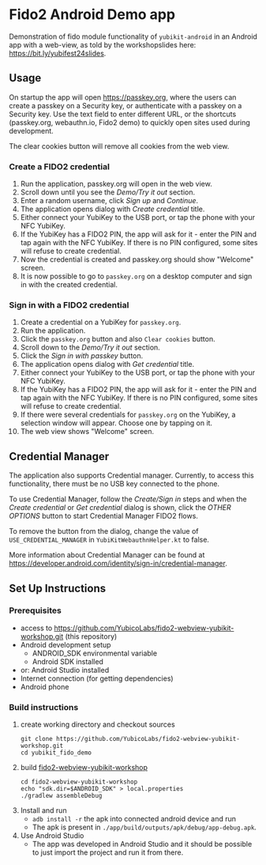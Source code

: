 # Fido2 Android Demo app

Demonstration of fido module functionality of `yubikit-android` in an Android app with a web-view, as told by the workshopslides here: https://bit.ly/yubifest24slides.

## Usage
On startup the app will open https://passkey.org, where the users can create a passkey on a Security 
key, or authenticate with a passkey on a Security key. Use the text field to enter different URL, 
or the shortcuts (passkey.org, webauthn.io, Fido2 demo) to quickly open sites used during development.

The clear cookies button will remove all cookies from the web view.

### Create a FIDO2 credential
1. Run the application, passkey.org will open in the web view.
2. Scroll down until you see the _Demo/Try it out_ section.
3. Enter a random username, click _Sign up_ and _Continue_.
4. The application opens dialog with _Create credential_ title.
5. Either connect your YubiKey to the USB port, or tap the phone with your NFC YubiKey.
6. If the YubiKey has a FIDO2 PIN, the app will ask for it - enter the PIN and tap again with
   the NFC YubiKey. If there is no PIN configured, some sites will refuse to create credential.
7. Now the credential is created and passkey.org should show "Welcome" screen.
8. It is now possible to go to `passkey.org` on a desktop computer and sign in with the created 
   credential.

### Sign in with a FIDO2 credential
1. Create a credential on a YubiKey for `passkey.org`.
2. Run the application.
3. Click the `passkey.org` button and also `Clear cookies` button.
4. Scroll down to the _Demo/Try it out_ section.
5. Click the _Sign in with passkey_ button.
6. The application opens dialog with _Get credential_ title.
7. Either connect your YubiKey to the USB port, or tap the phone with your NFC YubiKey.
8. If the YubiKey has a FIDO2 PIN, the app will ask for it - enter the PIN and tap again with
   the NFC YubiKey. If there is no PIN configured, some sites will refuse to create credential.
9. If there were several credentials for `passkey.org` on the YubiKey, a selection window will 
   appear. Choose one by tapping on it.
10. The web view shows "Welcome" screen.

## Credential Manager
The application also supports Credential manager. Currently, to access this functionality, there
must be no USB key connected to the phone.

To use Credential Manager, follow the _Create/Sign in_ steps and when the _Create credential_ or
_Get credential_ dialog is shown, click the _OTHER OPTIONS_ button to start Credential Manager 
FIDO2 flows.

To remove the button from the dialog, change the value of `USE_CREDENTIAL_MANAGER` in 
`YubiKitWebauthnHelper.kt` to false.

More information about Credential Manager can be found at https://developer.android.com/identity/sign-in/credential-manager.

## Set Up Instructions

### Prerequisites
- access to https://github.com/YubicoLabs/fido2-webview-yubikit-workshop.git (this repository)
- Android development setup
  - ANDROID_SDK environmental variable
  - Android SDK installed
- or: Android Studio installed
- Internet connection (for getting dependencies)
- Android phone

### Build instructions
1. create working directory and checkout sources
    ```shell
    git clone https://github.com/YubicoLabs/fido2-webview-yubikit-workshop.git
    cd yubikit_fido_demo
    ```
2. build [fido2-webview-yubikit-workshop](git@github.com:YubicoLabs/fido2-webview-yubikit-workshop.git)
    ```shell
    cd fido2-webview-yubikit-workshop
    echo "sdk.dir=$ANDROID_SDK" > local.properties
    ./gradlew assembleDebug
    ```
3. Install and run
    - `adb install -r` the apk into connected android device and run
    - The apk is present in `./app/build/outputs/apk/debug/app-debug.apk`. 
4. Use Android Studio
    - The app was developed in Android Studio and it should be possible to just import the project 
      and run it from there.
